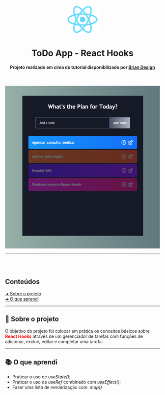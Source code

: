 <div align="center">
    <img src="https://raw.githubusercontent.com/devicons/devicon/master/icons/react/react-original.svg" width=100>
    <h1>
        ToDo App - React Hooks
    </h1>
    <h4>
      Projeto realizado em cima do tutorial disponibilizado por <a href="https://www.youtube.com/watch?v=E1E08i2UJGI">Brian Design</a>
    </h4>
    <br>
    <br>

  <img   src="./public/print.png">
   
   ---

</div>
  <br>
  <br>

<h2 id="conteudos">Conteúdos</h2>

[➜ Sobre o projeto](#mag_right-sobre-o-projeto)<br>
[➜ O que aprendi](#books-o-que-aprendi)<br>

---

## :mag_right: Sobre o projeto

O objetivo do projeto foi colocar em prática os conceitos básicos sobre <span style="color: red"><b>React Hooks</b></span> através de um gerenciador de tarefas com funções de adicionar, excluir, editar e completar uma tarefa.

---

## :books: O que aprendi

- Praticar o uso de <i>useState()</i>;
- Praticar o uso de <i>useRef</i> combinado com <i>useEffect()</i>;
- Fazer uma lista de renderização com <i>.map()</i>
